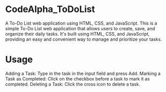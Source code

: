 # CodeAlpha_ToDoList
A To-Do List web application using HTML, CSS, and JavaScript.
This is a simple To-Do List web application that allows users to create, save, and organize their daily tasks. It's built using HTML, CSS, and JavaScript, providing an easy and convenient way to manage and prioritize your tasks.

# Usage
Adding a Task: Type in the task in the input field and press Add.
Marking a Task as Completed: Click on the checkbox before a task to mark it as completed.
Deleting a Task: Click the cross icon to delete a task.
